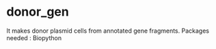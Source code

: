 # donor_gen
It makes donor plasmid cells from annotated gene fragments. 
Packages needed : Biopython 
